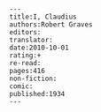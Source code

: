 
    ---
    title:I, Claudius
    authors:Robert Graves
    editors:
    translator:
    date:2010-10-01
    rating:+
    re-read:
    pages:416
    non-fiction:
    comic:
    published:1934
    ---

    